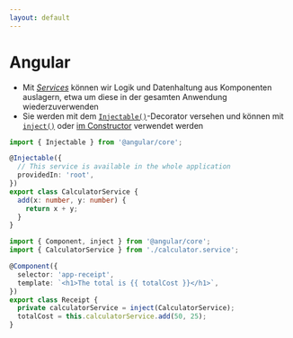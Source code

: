 ```yaml
---
layout: default
---
```


# Angular <SubHeading text="Services"/>

<div class="grid grid-cols-12 gap-x-6">
<div class="col-span-12">

- Mit [_Services_](https://angular.dev/essentials/sharing-logic) können wir Logik und Datenhaltung aus Komponenten auslagern, etwa um diese in der gesamten Anwendung wiederzuverwenden
- Sie werden mit dem [`Injectable()`](https://angular.dev/api/core/Injectable)-Decorator versehen und können mit [`inject()`](https://angular.dev/api/core/inject) oder [im Constructor](https://angular.dev/guide/di/dependency-injection#injecting-consuming-a-dependency) verwendet werden

</div>

<div class="col-span-6">

<!-- prettier-ignore-start -->

```ts
import { Injectable } from '@angular/core';

@Injectable({
  // This service is available in the whole application
  providedIn: 'root',
})
export class CalculatorService {
  add(x: number, y: number) {
    return x + y;
  }
}
```

<!-- prettier-ignore-end -->

</div>

<div class="col-span-6">

<!-- prettier-ignore-start -->

```ts
import { Component, inject } from '@angular/core';
import { CalculatorService } from './calculator.service';

@Component({
  selector: 'app-receipt',
  template: `<h1>The total is {{ totalCost }}</h1>`,
})
export class Receipt {
  private calculatorService = inject(CalculatorService);
  totalCost = this.calculatorService.add(50, 25);
}
```

<!-- prettier-ignore-end -->

</div>

</div>

<PageNumber/>
